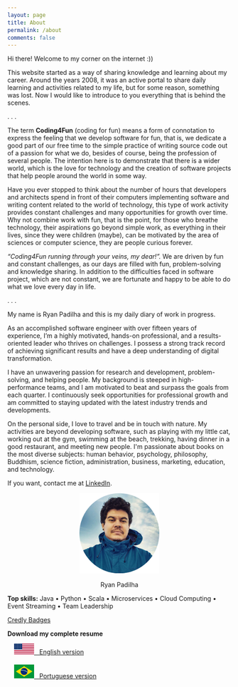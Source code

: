 ```yaml
---
layout: page
title: About
permalink: /about
comments: false
---
```


<div class="row justify-content-between">
<div class="col-md-8 pr-5">

<p>Hi there! Welcome to my corner on the internet :))</p>
<p>This website started as a way of sharing knowledge and learning about my career. Around the years 2008, it was an active portal to share daily learning and activities related to my life, but for some reason, something was lost. Now I would like to introduce to you everything that is behind the scenes.</p>
<p>. . .</p>
<p>The term <strong>Coding4Fun</strong> (coding for fun) means a form of connotation to express the feeling that we develop software for fun, that is, we dedicate a good part of our free time to the simple practice of writing source code out of a passion for what we do, besides of course, being the profession of several people. The intention here is to demonstrate that there is a wider world, which is the love for technology and the creation of software projects that help people around the world in some way.</p>
<p>Have you ever stopped to think about the number of hours that developers and architects spend in front of their computers implementing software and writing content related to the world of technology, this type of work activity provides constant challenges and many opportunities for growth over time. Why not combine work with fun, that is the point, for those who breathe technology, their aspirations go beyond simple work, as everything in their lives, since they were children (maybe), can be motivated by the area of sciences or computer science, they are people curious forever.</p>

<p><i>“Coding4Fun running through your veins, my dear!”.</i> We are driven by fun and constant challenges, as our days are filled with fun, problem-solving and knowledge sharing. In addition to the difficulties faced in software project, which are not constant, we are fortunate and happy to be able to do what we love every day in life.</p>
<p>. . .</p>

<p>My name is Ryan Padilha and this is my daily diary of work in progress.</p>
<p>As an accomplished software engineer with over fifteen years of experience, I’m a highly motivated, hands-on professional, and a results-oriented leader who thrives on challenges. I possess a strong track record of achieving significant results and have a deep understanding of digital transformation.</p>
<p>I have an unwavering passion for research and development, problem-solving, and helping people. My background is steeped in high-performance teams, and I am motivated to beat and surpass the goals from each quarter. I continuously seek opportunities for professional growth and am committed to staying updated with the latest industry trends and developments.</p>

<p>On the personal side, I love to travel and be in touch with nature. My activities are beyond developing software, such as playing with my little cat, working out at the gym, swimming at the beach, trekking, having dinner in a good restaurant, and meeting new people. I'm passionate about books on the most diverse subjects: human behavior, psychology, philosophy, Buddhism, science fiction, administration, business, marketing, education, and technology.</p>

<p>If you want, contact me at <a href="https://www.linkedin.com/in/ryanpadilha" target="_blank">LinkedIn</a>.</p>


</div>

<div class="col-md-4">

<div class="sticky-top sticky-top-80">

<div style="text-align: center;">
    <img src="/assets/images/profile-ryanpadilha.png">
    <p>Ryan Padilha</p>
</div>

<p><strong>Top skills:</strong> Java • Python • Scala • Microservices • Cloud Computing • Event Streaming • Team Leadership</p>
<p><a href="https://www.credly.com/users/ryan-padilha" target="_blank">Credly Badges</a> </p>
<p><strong>Download my complete resume</strong></p>
<ul style="list-style-type: none; margin: 0; padding-left: 15px;">
    <li style="padding-bottom: 20px;"><a href="https://assets.ryanpadilha.com.br/resume/cv-ryanpadilha-en-2024v9.pdf" class="bold" target="_resume_en"><img src="/assets/images/usa-flag.webp" class="img-fluid" style="width: 45px;" alt="Resume English version"> &nbsp; English version</a></li>
	<li><a href="https://assets.ryanpadilha.com.br/resume/cv-ryanpadilha-pt-2024v9.pdf" class="bold" target="_resume_pt"><img src="/assets/images/brazil-flag.webp" class="img-fluid" style="width: 45px;" alt="Resume Portuguese version"> &nbsp; Portuguese version</a></li>
</ul>

</div>
</div>
</div>

